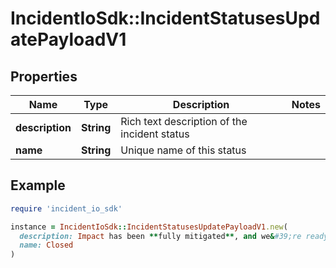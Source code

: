 # IncidentIoSdk::IncidentStatusesUpdatePayloadV1

## Properties

| Name | Type | Description | Notes |
| ---- | ---- | ----------- | ----- |
| **description** | **String** | Rich text description of the incident status |  |
| **name** | **String** | Unique name of this status |  |

## Example

```ruby
require 'incident_io_sdk'

instance = IncidentIoSdk::IncidentStatusesUpdatePayloadV1.new(
  description: Impact has been **fully mitigated**, and we&#39;re ready to learn from this incident.,
  name: Closed
)
```

